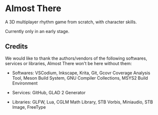 # Almost There

A 3D multiplayer rhythm game from scratch, with character skills.

Currently only in an early stage.

## Credits

We would like to thank the authors/vendors of the following softwares, services or libraries, Almost There won't be here without them:

- Softwares: VSCodium, Inkscape, Krita, Git, Gcovr Coverage Analysis Tool, Meson Build System, GNU Compiler Collections, MSYS2 Build Environment

- Services: GitHub, GLAD 2 Generator

- Libraries: GLFW, Lua, CGLM Math Library, STB Vorbis, Miniaudio, STB Image, FreeType

